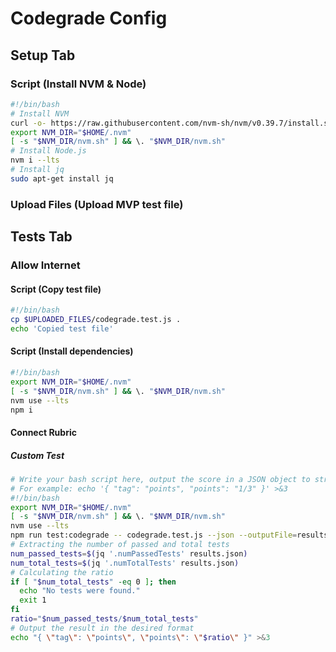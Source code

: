 # Codegrade Config

## Setup Tab

### Script (Install NVM & Node)

```bash
#!/bin/bash
# Install NVM
curl -o- https://raw.githubusercontent.com/nvm-sh/nvm/v0.39.7/install.sh | bash
export NVM_DIR="$HOME/.nvm"
[ -s "$NVM_DIR/nvm.sh" ] && \. "$NVM_DIR/nvm.sh"
# Install Node.js
nvm i --lts
# Install jq
sudo apt-get install jq
```

### Upload Files (Upload MVP test file)

## Tests Tab

### Allow Internet

#### Script (Copy test file)

```bash
#!/bin/bash
cp $UPLOADED_FILES/codegrade.test.js .
echo 'Copied test file'
```

#### Script (Install dependencies)

```bash
#!/bin/bash
export NVM_DIR="$HOME/.nvm"
[ -s "$NVM_DIR/nvm.sh" ] && \. "$NVM_DIR/nvm.sh"
nvm use --lts
npm i
```

#### Connect Rubric

##### Custom Test

```bash
# Write your bash script here, output the score in a JSON object to structured output (file descriptor 3).
# For example: echo '{ "tag": "points", "points": "1/3" }' >&3
#!/bin/bash
export NVM_DIR="$HOME/.nvm"
[ -s "$NVM_DIR/nvm.sh" ] && \. "$NVM_DIR/nvm.sh"
nvm use --lts
npm run test:codegrade -- codegrade.test.js --json --outputFile=results.json
# Extracting the number of passed and total tests
num_passed_tests=$(jq '.numPassedTests' results.json)
num_total_tests=$(jq '.numTotalTests' results.json)
# Calculating the ratio
if [ "$num_total_tests" -eq 0 ]; then
  echo "No tests were found."
  exit 1
fi
ratio="$num_passed_tests/$num_total_tests"
# Output the result in the desired format
echo "{ \"tag\": \"points\", \"points\": \"$ratio\" }" >&3
```
